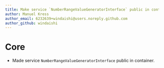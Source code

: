 ```yaml
---
title: Make service `NumberRangeValueGeneratorInterface` public in container
author: Manuel Kress
author_email: 6232639+windaishi@users.noreply.github.com
author_github: windaishi
---
```

# Core
* Made service `NumberRangeValueGeneratorInterface` public in container.
